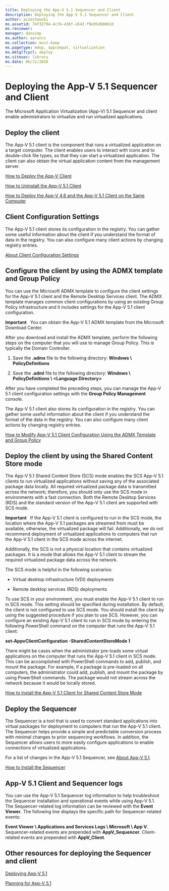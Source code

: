 ```yaml
---
title: Deploying the App-V 5.1 Sequencer and Client
description: Deploying the App-V 5.1 Sequencer and Client
author: aczechowski
ms.assetid: 74f32794-4c76-436f-a542-f9e95d89063d
ms.reviewer: 
manager: dansimp
ms.author: aaroncz
ms.collection: must-keep
ms.pagetype: mdop, appcompat, virtualization
ms.mktglfcycl: deploy
ms.sitesec: library
ms.date: 06/21/2016
---
```



# Deploying the App-V 5.1 Sequencer and Client


The Microsoft Application Virtualization (App-V) 5.1 Sequencer and client enable administrators to virtualize and run virtualized applications.

## Deploy the client


The App-V 5.1 client is the component that runs a virtualized application on a target computer. The client enables users to interact with icons and to double-click file types, so that they can start a virtualized application. The client can also obtain the virtual application content from the management server.

[How to Deploy the App-V Client](how-to-deploy-the-app-v-client-51gb18030.md)

[How to Uninstall the App-V 5.1 Client](how-to-uninstall-the-app-v-51-client.md)

[How to Deploy the App-V 4.6 and the App-V 5.1 Client on the Same Computer](how-to-deploy-the-app-v-46-and-the-app-v--51-client-on-the-same-computer.md)

## Client Configuration Settings


The App-V 5.1 client stores its configuration in the registry. You can gather some useful information about the client if you understand the format of data in the registry. You can also configure many client actions by changing registry entries.

[About Client Configuration Settings](about-client-configuration-settings51.md)

## Configure the client by using the ADMX template and Group Policy


You can use the Microsoft ADMX template to configure the client settings for the App-V 5.1 client and the Remote Desktop Services client. The ADMX template manages common client configurations by using an existing Group Policy infrastructure and it includes settings for the App-V 5.1 client configuration.

**Important**  
You can obtain the App-V 5.1 ADMX template from the Microsoft Download Center.

 

After you download and install the ADMX template, perform the following steps on the computer that you will use to manage Group Policy. This is typically the Domain Controller.

1.  Save the **.admx** file to the following directory: **Windows \\ PolicyDefinitions**

2.  Save the **.adml** file to the following directory: **Windows \\ PolicyDefinitions \\ &lt;Language Directory&gt;**

After you have completed the preceding steps, you can manage the App-V 5.1 client configuration settings with the **Group Policy Management** console.

The App-V 5.1 client also stores its configuration in the registry. You can gather some useful information about the client if you understand the format of the data in the registry. You can also configure many client actions by changing registry entries.

[How to Modify App-V 5.1 Client Configuration Using the ADMX Template and Group Policy](how-to-modify-app-v-51-client-configuration-using-the-admx-template-and-group-policy.md)

## Deploy the client by using the Shared Content Store mode


The App-V 5.1 Shared Content Store (SCS) mode enables the SCS App-V 5.1 clients to run virtualized applications without saving any of the associated package data locally. All required virtualized package data is transmitted across the network; therefore, you should only use the SCS mode in environments with a fast connection. Both the Remote Desktop Services (RDS) and the standard version of the App-V 5.1 client are supported with SCS mode.

**Important**  
If the App-V 5.1 client is configured to run in the SCS mode, the location where the App-V 5.1 packages are streamed from must be available, otherwise, the virtualized package will fail. Additionally, we do not recommend deployment of virtualized applications to computers that run the App-V 5.1 client in the SCS mode across the internet.

 

Additionally, the SCS is not a physical location that contains virtualized packages. It is a mode that allows the App-V 5.1 client to stream the required virtualized package data across the network.

The SCS mode is helpful in the following scenarios:

-   Virtual desktop infrastructure (VDI) deployments

-   Remote desktop services (RDS) deployments

To use SCS in your environment, you must enable the App-V 5.1 client to run in SCS mode. This setting should be specified during installation. By default, the client is not configured to use SCS mode. You should install the client by using the suggested procedure if you plan to use SCS. However, you can configure an existing App-V 5.1 client to run in SCS mode by entering the following PowerShell command on the computer that runs the App-V 5.1 client:

**set-AppvClientConfiguration -SharedContentStoreMode 1**

There might be cases when the administrator pre-loads some virtual applications on the computer that runs the App-V 5.1 client in SCS mode. This can be accomplished with PowerShell commands to add, publish, and mount the package. For example, if a package is pre-loaded on all computers, the administrator could add, publish, and mount the package by using PowerShell commands. The package would not stream across the network because it would be locally stored.

[How to Install the App-V 5.1 Client for Shared Content Store Mode](how-to-install-the-app-v-51-client-for-shared-content-store-mode.md)

## Deploy the Sequencer


The Sequencer is a tool that is used to convert standard applications into virtual packages for deployment to computers that run the App-V 5.1 client. The Sequencer helps provide a simple and predictable conversion process with minimal changes to prior sequencing workflows. In addition, the Sequencer allows users to more easily configure applications to enable connections of virtualized applications.

For a list of changes in the App-V 5.1 Sequencer, see [About App-V 5.1](about-app-v-51.md).

[How to Install the Sequencer](how-to-install-the-sequencer-51beta-gb18030.md)

## <a href="" id="---------app-v-5-1-client-and-sequencer-logs"></a> App-V 5.1 Client and Sequencer logs


You can use the App-V 5.1 Sequencer log information to help troubleshoot the Sequencer installation and operational events while using App-V 5.1. The Sequencer-related log information can be reviewed with the **Event Viewer**. The following line displays the specific path for Sequencer-related events:

**Event Viewer \\ Applications and Services Logs \\ Microsoft \\ App V**. Sequencer-related events are prepended with **AppV\_Sequencer**. Client-related events are prepended with **AppV\_Client**.

## Other resources for deploying the Sequencer and client


[Deploying App-V 5.1](deploying-app-v-51.md)

[Planning for App-V 5.1](planning-for-app-v-51.md)






 

 





